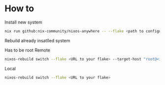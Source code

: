 # How to

Install new system

```bash
nix run github:nix-community/nixos-anywhere -- --flake <path to configuration>#<configuration name> --target-host root@<ip address>
```

Rebuild already insatlled system

Has to be root
Remote
```bash
nixos-rebuild switch --flake <URL to your flake> --target-host "root@<ip address>"
```

Local
```bash
nixos-rebuild switch --flake <URL to your flake> 

